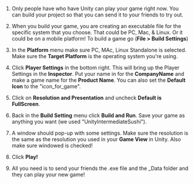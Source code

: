 1. Only people have who have Unity can play your game right now. You can build your project so that you can send it to your friends to try out. 

2. When you build your game, you are creating an executable file for the specific system that you choose. That could be PC, Mac, & Linux. Or it could be on a mobile platform! To build a game go (**File > Build Settings**)

3. In the **Platform** menu make sure PC, MAc, Linux Standalone is selected. Make sure the **Target Platform** is the operating system you're using.

4. Click **Player Settings** in the bottom right. This will bring up the Player Settings in the **Inspector**. Put your name in for the **CompanyName** and make a game name for the **Product Name**. You can also set the **Default Icon** to the "icon_for_game". 

5. Click on **Resolution and Presentation** and uncheck **Default is FullScreen**.

6. Back in the **Build Setting** menu click **Build and Run**. Save your game as anything you want (we used "UnityIntermediateSushi").

7. A window should pop-up with some settings. Make sure the resolution is the same as the resolution you used in your **Game View** in Unity. Also make sure windowed is checked!

8. Click **Play!**

9. All you need is to send your friends the .exe file and the _Data folder and they can play your new game!